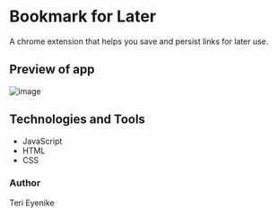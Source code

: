 # Bookmark for Later

A chrome extension that helps you save and persist links for later use.

## Preview of app
![image](https://user-images.githubusercontent.com/25850598/119403477-54672080-bcd6-11eb-9eb2-6236f3284d20.png)


## Technologies and Tools
- JavaScript
- HTML
- CSS


### Author

Teri Eyenike
